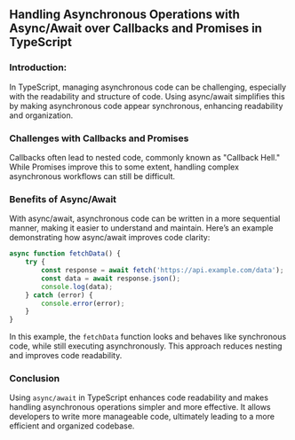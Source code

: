 ## Handling Asynchronous Operations with Async/Await over Callbacks and Promises in TypeScript

### Introduction:
In TypeScript, managing asynchronous code can be challenging, especially with the readability and structure of code. Using async/await simplifies this by making asynchronous code appear synchronous, enhancing readability and organization.

### Challenges with Callbacks and Promises
Callbacks often lead to nested code, commonly known as "Callback Hell." While Promises improve this to some extent, handling complex asynchronous workflows can still be difficult.

### Benefits of Async/Await
With async/await, asynchronous code can be written in a more sequential manner, making it easier to understand and maintain. Here’s an example demonstrating how async/await improves code clarity:

```typescript
async function fetchData() {
    try {
        const response = await fetch('https://api.example.com/data');
        const data = await response.json();
        console.log(data);
    } catch (error) {
        console.error(error);
    }
}
```
In this example, the `fetchData` function looks and behaves like synchronous code, while still executing asynchronously. This approach reduces nesting and improves code readability.

### Conclusion
Using `async/await` in TypeScript enhances code readability and makes handling asynchronous operations simpler and more effective. It allows developers to write more manageable code, ultimately leading to a more efficient and organized codebase.
